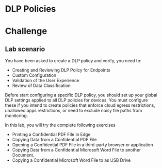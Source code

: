 
# DLP Policies 
# Challenge

## Lab scenario

You have been asked to create a DLP policy and verify, you need to:

- Creating and Reviewing DLP Policy for Endpoints
- Custom Configuration
- Validation of the User Experience
- Review of Data Classification

Before start configuring a specific DLP policy, you should set up your global DLP settings applied to all DLP policies for devices. You must configure these if you intend to create policies that enforce cloud egress restrictions, unallowed apps restrictions, or need to exclude noisy file paths from monitoring. 


In this lab, you will try the complete following exercises
- Printing a Confidential PDF File in Edge
- Copying Data from a Confidential PDF File
- Opening a Confidential PDF File in a third-party browser or application
- Copying Data from a Confidential Microsoft Word File to another Document.
- Copying a Confidential Microsoft Word File to as USB Drive
